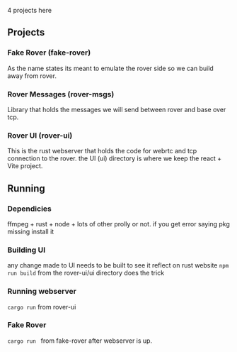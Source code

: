 4 projects here

## Projects

### Fake Rover (fake-rover)
As the name states its meant to emulate the rover side so we can build away from rover.

### Rover Messages (rover-msgs)
Library that holds the messages we will send between rover and base
over tcp.

### Rover UI (rover-ui)
This is the rust webserver that holds the code for webrtc and tcp connection to the rover. the UI (ui) directory is where we keep the react + Vite project. 



## Running

### Dependicies
ffmpeg + rust + node + lots of other prolly or not. if you get error saying pkg missing install it


### Building UI
any change made to UI needs to be built to see it reflect on rust website
`npm run build` from the rover-ui/ui directory does the trick

### Running webserver
`cargo run` from rover-ui 

### Fake Rover
`cargo run ` from fake-rover after webserver is up.




